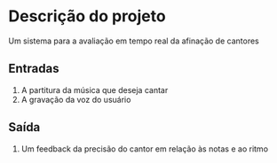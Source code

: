 # Descrição do projeto
Um sistema para a avaliação em tempo real da afinação de cantores

## Entradas
1. A partitura da música que deseja cantar
2. A gravação da voz do usuário

## Saída
1. Um feedback da precisão do cantor em relação às notas e ao ritmo